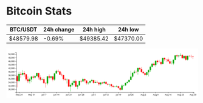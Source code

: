 # Bitcoin Stats

BTC/USDT|24h change|24h high|24h low|
|---|---|---|---|
|$48579.98|-0.69%|$49385.42|$47370.00|

<img src="./chart.svg">
